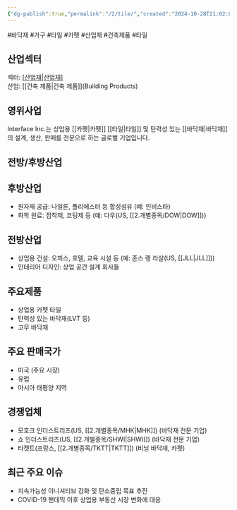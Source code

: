 ```yaml
---
{"dg-publish":true,"permalink":"/2/tile/","created":"2024-10-28T21:02:07.138+09:00","updated":"2025-07-29T21:37:05.274+09:00"}
---
```


#바닥재 #가구  #타일 #카펫 #산업재 #건축제품 #타일


## 산업섹터

섹터: [[산업재\|산업재]](Industrials)  
산업: [[건축 제품\|건축 제품]](Building Products)

## 영위사업

Interface Inc.는 상업용 [[카펫\|카펫]] [[타일\|타일]] 및 탄력성 있는 [[바닥재\|바닥재]]의 설계, 생산, 판매를 전문으로 하는 글로벌 기업입니다.

## 전방/후방산업

## 후방산업

- 원자재 공급: 나일론, 폴리에스터 등 합성섬유 (예: 인비스타)
- 화학 원료: 접착제, 코팅제 등 (예: 다우(US, [[2.개별종목/DOW\|DOW]]))

## 전방산업

- 상업용 건설: 오피스, 호텔, 교육 시설 등 (예: 존스 랭 라살(US, [[JLL\|JLL]]))
- 인테리어 디자인: 상업 공간 설계 회사들

## 주요제품

- 상업용 카펫 타일
- 탄력성 있는 바닥재(LVT 등)
- 고무 바닥재

## 주요 판매국가

- 미국 (주요 시장)
- 유럽
- 아시아 태평양 지역

## 경쟁업체

- 모호크 인더스트리즈(US, [[2.개별종목/MHK\|MHK]]) (바닥재 전문 기업)
- 쇼 인더스트리즈(US, [[2.개별종목/SHWI\|SHWI]]) (바닥재 전문 기업)
- 타켓트(프랑스, [[2.개별종목/TKTT\|TKTT]]) (비닐 바닥재, 카펫)

## 최근 주요 이슈

- 지속가능성 이니셔티브 강화 및 탄소중립 목표 추진
- COVID-19 팬데믹 이후 상업용 부동산 시장 변화에 대응